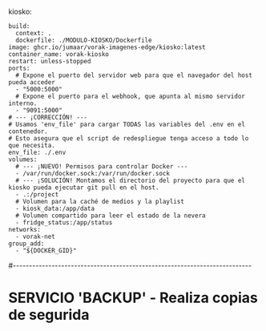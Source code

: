 kiosko:
    
    build:
      context: .
      dockerfile: ./MODULO-KIOSKO/Dockerfile
    image: ghcr.io/jumaar/vorak-imagenes-edge/kiosko:latest 
    container_name: vorak-kiosko
    restart: unless-stopped
    ports:
      # Expone el puerto del servidor web para que el navegador del host pueda acceder
      - "5000:5000"
      # Expone el puerto para el webhook, que apunta al mismo servidor interno.
      - "9091:5000"
    # --- ¡CORRECCIÓN! ---
    # Usamos 'env_file' para cargar TODAS las variables del .env en el contenedor.
    # Esto asegura que el script de redespliegue tenga acceso a todo lo que necesita.
    env_file: ./.env
    volumes:
      # --- ¡NUEVO! Permisos para controlar Docker ---
      - /var/run/docker.sock:/var/run/docker.sock
      # --- ¡SOLUCIÓN! Montamos el directorio del proyecto para que el kiosko pueda ejecutar git pull en el host.
      - .:/project
      # Volumen para la caché de medios y la playlist
      - kiosk_data:/app/data
      # Volumen compartido para leer el estado de la nevera
      - fridge_status:/app/status
    networks:
      - vorak-net
    group_add:
      - "${DOCKER_GID}"
  #--------------------------------------------------------------------------
  # SERVICIO 'BACKUP' - Realiza copias de segurida